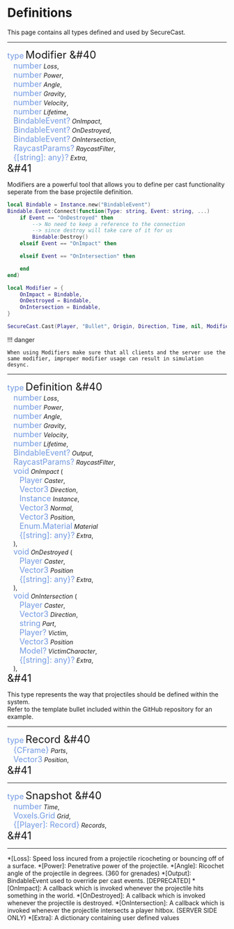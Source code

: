 <style>
    .type {
        color: rgb(115, 154, 226);
        font-size: large
    }
    .method {
        font-size: x-large
    }
</style>

# Definitions

This page contains all types defined and used by SecureCast.

---

<span class="type">type</span>
<span class="method"> Modifier &#40</span>
    <br>&emsp;<span class="type">number</span> <i>Loss</i>,
    <br>&emsp;<span class="type">number</span> <i>Power</i>,
    <br>&emsp;<span class="type">number</span> <i>Angle</i>,
    <br>&emsp;<span class="type">number</span> <i>Gravity</i>,
    <br>&emsp;<span class="type">number</span> <i>Velocity</i>,
    <br>&emsp;<span class="type">number</span> <i>Lifetime</i>,
    <br>&emsp;<span class="type">BindableEvent?</span> <i>OnImpact</i>,
    <br>&emsp;<span class="type">BindableEvent?</span> <i>OnDestroyed</i>,
    <br>&emsp;<span class="type">BindableEvent?</span> <i>OnIntersection</i>,
    <br>&emsp;<span class="type">RaycastParams?</span> <i>RaycastFilter</i>,
    <br>&emsp;<span class="type">{[string]: any}?</span> <i>Extra</i>,
<br><span class="method">&#41</span>

Modifiers are a powerful tool that allows you to define per cast functionality seperate from the base projectile definition.

``` lua title="Custom event handling" linenums="1"
local Bindable = Instance.new("BindableEvent")
Bindable.Event:Connect(function(Type: string, Event: string, ...)
    if Event == "OnDestroyed" then
        --> No need to keep a reference to the connection 
        --> since destroy will take care of it for us
        Bindable:Destroy()
    elseif Event == "OnImpact" then

    elseif Event == "OnIntersection" then

    end
end)

local Modifier = {
    OnImpact = Bindable,
    OnDestroyed = Bindable,
    OnIntersection = Bindable,
}

SecureCast.Cast(Player, "Bullet", Origin, Direction, Time, nil, Modifier)
```

!!! danger

    When using Modifiers make sure that all clients and the server use the same modifier, improper modifier usage can result in simulation desync.

---

<span class="type">type</span>
<span class="method"> Definition &#40</span>
    <br>&emsp;<span class="type">number</span> <i>Loss</i>,
    <br>&emsp;<span class="type">number</span> <i>Power</i>,
    <br>&emsp;<span class="type">number</span> <i>Angle</i>,
    <br>&emsp;<span class="type">number</span> <i>Gravity</i>,
    <br>&emsp;<span class="type">number</span> <i>Velocity</i>,
    <br>&emsp;<span class="type">number</span> <i>Lifetime</i>,
    <br>&emsp;<span class="type">BindableEvent?</span> <i>Output</i>,
    <br>&emsp;<span class="type">RaycastParams?</span> <i>RaycastFilter</i>,
    <br>&emsp;<span class="type">void</span> <i>OnImpact</i> (
        <br>&emsp;&emsp;<span class="type">Player</span> <i>Caster</i>,
        <br>&emsp;&emsp;<span class="type">Vector3</span> <i>Direction</i>,
        <br>&emsp;&emsp;<span class="type">Instance</span> <i>Instance</i>,
        <br>&emsp;&emsp;<span class="type">Vector3</span> <i>Normal</i>,
        <br>&emsp;&emsp;<span class="type">Vector3</span> <i>Position</i>,
        <br>&emsp;&emsp;<span class="type">Enum.Material</span> <i>Material</i>
        <br>&emsp;&emsp;<span class="type">{[string]: any}?</span> <i>Extra</i>,
    <br>&emsp;),
    <br>&emsp;<span class="type">void</span> <i>OnDestroyed</i> (
        <br>&emsp;&emsp;<span class="type">Player</span> <i>Caster</i>,
        <br>&emsp;&emsp;<span class="type">Vector3</span> <i>Position</i>
        <br>&emsp;&emsp;<span class="type">{[string]: any}?</span> <i>Extra</i>,
    <br>&emsp;),
    <br>&emsp;<span class="type">void</span> <i>OnIntersection</i> (
        <br>&emsp;&emsp;<span class="type">Player</span> <i>Caster</i>,
        <br>&emsp;&emsp;<span class="type">Vector3</span> <i>Direction</i>,
        <br>&emsp;&emsp;<span class="type">string</span> <i>Part</i>,
        <br>&emsp;&emsp;<span class="type">Player?</span> <i>Victim</i>,
        <br>&emsp;&emsp;<span class="type">Vector3</span> <i>Position</i>
        <br>&emsp;&emsp;<span class="type">Model?</span> <i>VictimCharacter</i>,
        <br>&emsp;&emsp;<span class="type">{[string]: any}?</span> <i>Extra</i>,
    <br>&emsp;),
<br><span class="method">&#41</span>

This type represents the way that projectiles should be defined within the system.<br>
Refer to the template bullet included within the GitHub repository for an example.

---

<span class="type">type</span>
<span class="method"> Record &#40</span>
    <br>&emsp;<span class="type">{CFrame}</span> <i>Parts</i>,
    <br>&emsp;<span class="type">Vector3</span> <i>Position</i>,
<br><span class="method">&#41</span>

---

<span class="type">type</span>
<span class="method"> Snapshot &#40</span>
    <br>&emsp;<span class="type">number</span> <i>Time</i>,
    <br>&emsp;<span class="type">Voxels.Grid</span> <i>Grid</i>,
    <br>&emsp;<span class="type">{[Player]: Record}</span> <i>Records</i>,
<br><span class="method">&#41</span>

---

*[Loss]: Speed loss incured from a projectile ricocheting or bouncing off of a surface.
*[Power]: Penetrative power of the projectile.
*[Angle]: Ricochet angle of the projectile in degrees. (360 for grenades)
*[Output]: BindableEvent used to override per cast events. [DEPRECATED]
*[OnImpact]: A callback which is invoked whenever the projectile hits something in the world.
*[OnDestroyed]: A callback which is invoked whenever the projectile is destroyed.
*[OnIntersection]: A callback which is invoked whenever the projectile intersects a player hitbox. (SERVER SIDE ONLY)
*[Extra]: A dictionary containing user defined values